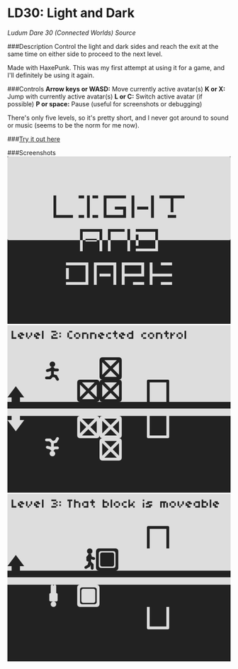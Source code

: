 LD30: Light and Dark
====

*Ludum Dare 30 (Connected Worlds) Source*

###Description
Control the light and dark sides and reach the exit at the same time on either side to proceed to the next level.

Made with HaxePunk. This was my first attempt at using it for a game, and I'll definitely be using it again.

###Controls
**Arrow keys or WASD:** Move currently active avatar(s)
**K or X:** Jump with currently active avatar(s)
**L or C:** Switch active avatar (if possible)
**P or space:** Pause (useful for screenshots or debugging)

There's only five levels, so it's pretty short, and I never got around to sound or music (seems to be the norm for me now). 

###[Try it out here](https://dl.dropboxusercontent.com/u/100996397/LightAndDark.swf)

###Screenshots
![Title Screen](https://raw.githubusercontent.com/cobrajs/ld30/master/title_shot.png)
![Ingame Screen](https://raw.githubusercontent.com/cobrajs/ld30/master/level_shot.png)
![Ingame Screen](https://raw.githubusercontent.com/cobrajs/ld30/master/level_shot2.png)
